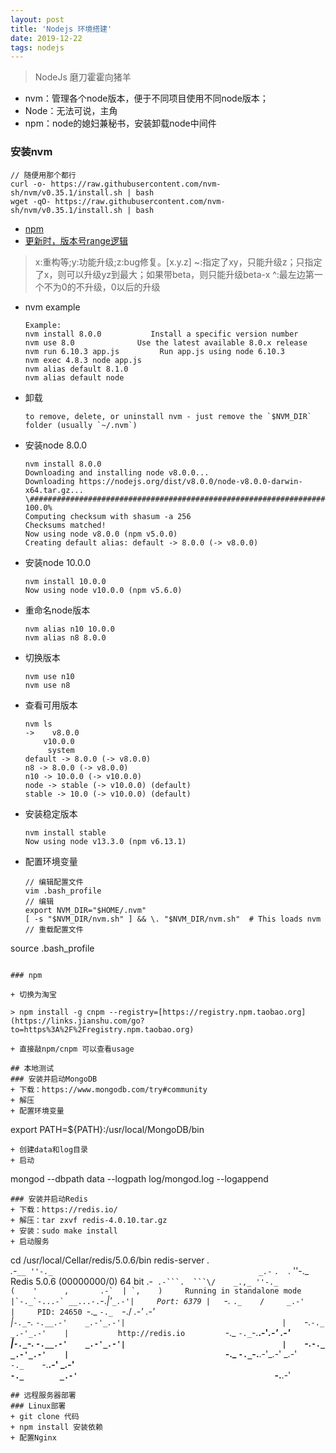 ```yaml
---
layout: post
title: 'Nodejs 环境搭建'
date: 2019-12-22
tags: nodejs 
---
```


> NodeJs 磨刀霍霍向猪羊

+ nvm：管理各个node版本，便于不同项目使用不同node版本；
+ Node：无法可说，主角
+ npm：node的媳妇兼秘书，安装卸载node中间件

### 安装nvm

```
// 随便用那个都行
curl -o- https://raw.githubusercontent.com/nvm-sh/nvm/v0.35.1/install.sh | bash
wget -qO- https://raw.githubusercontent.com/nvm-sh/nvm/v0.35.1/install.sh | bash
```
+ [npm](https://docs.npmjs.com/)
+ [更新时，版本号range逻辑](https://docs.npmjs.com/misc/semver#advanced-range-syntax)
> x:重构等;y:功能升级;z:bug修复。[x.y.z]
> ~:指定了xy，只能升级z；只指定了x，则可以升级yz到最大；如果带beta，则只能升级beta-x
> ^:最左边第一个不为0的不升级，0以后的升级

+ nvm example

  ```
  Example:
  nvm install 8.0.0           Install a specific version number
  nvm use 8.0              Use the latest available 8.0.x release
  nvm run 6.10.3 app.js         Run app.js using node 6.10.3
  nvm exec 4.8.3 node app.js      
  nvm alias default 8.1.0       
  nvm alias default node
  ```

+ 卸载

  ```
  to remove, delete, or uninstall nvm - just remove the `$NVM_DIR` folder (usually `~/.nvm`)
  ```

  
+ 安装node 8.0.0

  ```
  nvm install 8.0.0
  Downloading and installing node v8.0.0...
  Downloading https://nodejs.org/dist/v8.0.0/node-v8.0.0-darwin-x64.tar.gz...
  \############################################################################################# 100.0%
  Computing checksum with shasum -a 256
  Checksums matched!
  Now using node v8.0.0 (npm v5.0.0)
  Creating default alias: default -> 8.0.0 (-> v8.0.0)
  ```

+ 安装node 10.0.0

  ```
  nvm install 10.0.0
  Now using node v10.0.0 (npm v5.6.0)
  ```

+ 重命名node版本
  ```
  nvm alias n10 10.0.0
  nvm alias n8 8.0.0
  ```

+ 切换版本
  ```
  nvm use n10
  nvm use n8
  ```

  
+ 查看可用版本
  ```
  nvm ls
  ->    v8.0.0
  ​    v10.0.0
  ​     system
  default -> 8.0.0 (-> v8.0.0)
  n8 -> 8.0.0 (-> v8.0.0)
  n10 -> 10.0.0 (-> v10.0.0)
  node -> stable (-> v10.0.0) (default)
  stable -> 10.0 (-> v10.0.0) (default)
  ```


+ 安装稳定版本
  ```
  nvm install stable
  Now using node v13.3.0 (npm v6.13.1)
  ```

  
+ 配置环境变量

  ```
  // 编辑配置文件
  vim .bash_profile
  // 编辑
  export NVM_DIR="$HOME/.nvm"
  [ -s "$NVM_DIR/nvm.sh" ] && \. "$NVM_DIR/nvm.sh"  # This loads nvm
  // 重载配置文件
source .bash_profile
  ```

  ### npm

+ 切换为淘宝

  > npm install -g cnpm --registry=[https://registry.npm.taobao.org](https://links.jianshu.com/go?to=https%3A%2F%2Fregistry.npm.taobao.org)

+ 直接敲npm/cnpm 可以查看usage

## 本地测试
### 安装并启动MongoDB
+ 下载：https://www.mongodb.com/try#community
+ 解压
+ 配置环境变量
```
export PATH=${PATH}:/usr/local/MongoDB/bin
```
+ 创建data和log目录
+ 启动
```
mongod --dbpath data --logpath log/mongod.log --logappend
```
### 安装并启动Redis
+ 下载：https://redis.io/
+ 解压：tar zxvf redis-4.0.10.tar.gz
+ 安装：sudo make install
+ 启动服务
```
cd /usr/local/Cellar/redis/5.0.6/bin
redis-server 
                _._                                                  
           _.-``__ ''-._                                             
      _.-``    `.  `_.  ''-._           Redis 5.0.6 (00000000/0) 64 bit
  .-`` .-```.  ```\/    _.,_ ''-._                                   
 (    '      ,       .-`  | `,    )     Running in standalone mode
 |`-._`-...-` __...-.``-._|'` _.-'|     Port: 6379
 |    `-._   `._    /     _.-'    |     PID: 24650
  `-._    `-._  `-./  _.-'    _.-'                                   
 |`-._`-._    `-.__.-'    _.-'_.-'|                                  
 |    `-._`-._        _.-'_.-'    |           http://redis.io        
  `-._    `-._`-.__.-'_.-'    _.-'                                   
 |`-._`-._    `-.__.-'    _.-'_.-'|                                  
 |    `-._`-._        _.-'_.-'    |                                  
  `-._    `-._`-.__.-'_.-'    _.-'                                   
      `-._    `-.__.-'    _.-'                                       
          `-._        _.-'                                           
              `-.__.-'                                               

```
## 远程服务器部署
### Linux部署
+ git clone 代码
+ npm install 安装依赖
+ 配置Nginx

